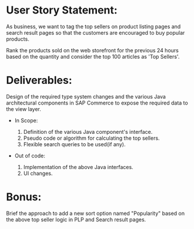 # User Story Statement:

As business, we want to tag the top sellers on product listing pages and search result pages so that the customers are encouraged to buy popular products.

Rank the products sold on the web storefront for the previous 24 hours based on the quantity and consider the top 100 articles as 'Top Sellers'. 

# Deliverables:
Design of the required type system changes and the various Java architectural components in SAP Commerce to expose the required data to the view layer.

* In Scope:
    1. Definition of the various Java component's interface.
    2. Pseudo code or algorithm for calculating the top sellers.
    3. Flexible search queries to be used(if any).


* Out of code:
    1. Implementation of the above Java interfaces.
    2. UI changes.

# Bonus:
Brief the approach to add a new sort option named "Popularity" based on the above top seller logic in PLP and Search result pages.
